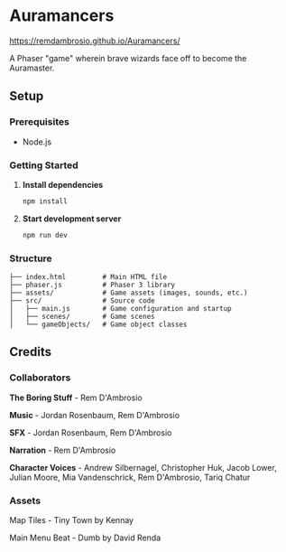 # Auramancers

https://remdambrosio.github.io/Auramancers/

A Phaser "game" wherein brave wizards face off to become the Auramaster.

## Setup

### Prerequisites
- Node.js

### Getting Started

1. **Install dependencies**
   ```bash
   npm install
   ```

2. **Start development server**
   ```bash
   npm run dev
   ```

### Structure
```
├── index.html         # Main HTML file
├── phaser.js          # Phaser 3 library
├── assets/            # Game assets (images, sounds, etc.)
├── src/               # Source code
│   ├── main.js        # Game configuration and startup
│   ├── scenes/        # Game scenes
│   └── gameObjects/   # Game object classes
```

## Credits

### Collaborators

**The Boring Stuff** - Rem D'Ambrosio

**Music** - Jordan Rosenbaum, Rem D'Ambrosio

**SFX** - Jordan Rosenbaum, Rem D'Ambrosio

**Narration** - Rem D'Ambrosio

**Character Voices** - Andrew Silbernagel, Christopher Huk, Jacob Lower, Julian Moore, Mia Vandenschrick, Rem D'Ambrosio, Tariq Chatur

### Assets

Map Tiles - Tiny Town by Kennay

Main Menu Beat - Dumb by David Renda
